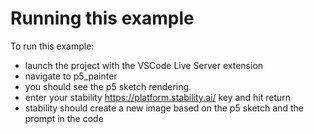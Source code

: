 # Running this example

To run this example:

- launch the project with the VSCode Live Server extension
- navigate to p5_painter
- you should see the p5 sketch rendering.
- enter your stability https://platform.stability.ai/ key and hit return
- stability should create a new image based on the p5 sketch and the prompt in the code
